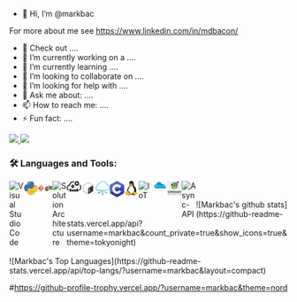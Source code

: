 - 👋 Hi, I’m @markbac

For more about me see https://www.linkedin.com/in/mdbacon/


- 📑 Check out ....
- 🔭 I’m currently working on a ....
- 🌱 I’m currently learning ....
- 👯 I’m looking to collaborate on ....
- 🤔 I’m looking for help with ....
- 💬 Ask me about: ....
- 📫 How to reach me: ....
- ⚡ Fun fact: ....

<p>
  <a href="https://twitter.com/streakymdb">
    <img src="https://img.shields.io/twitter/follow/streakymdb?label=Twitter&logo=twitter&style=for-the-badge" />
  </a>
  <a href="https://www.linkedin.com/in/mdbacon/">
    <img src="https://img.shields.io/badge/-LinkedIn-blue?style=for-the-badge&logo=linkedin" />
  </a>
</p>

### 🛠 Languages and Tools:
<img align="left" alt="Visual Studio Code" width="26px" src="https://raw.githubusercontent.com/markbac/markbac/main//visual-studio-code/visual-studio-code.png" />
<img align="left" alt="Python" width="26px" src="https://raw.githubusercontent.com/markbac/markbac/main/python.png" />
<img align="left" alt="Git" width="26px" src="https://raw.githubusercontent.com/markbac/markbac/main/git.png" />
<img align="left" alt="Solution Architecture" width="26px" src="https://raw.githubusercontent.com/markbac/markbac/main/SA.jiff" />
<img align="left" alt="SaaS Architecture" width="26px" src="https://raw.githubusercontent.com/markbac/markbac/main/Saas-arch.png" />
<img align="left" alt="Bash" width="26px" src="https://raw.githubusercontent.com/markbac/markbac/main/bash.png" />
<img align="left" alt="Cloud Architecture" width="26px" src="https://raw.githubusercontent.com/markbac/markbac/main/cloud-arch.png" />
<img align="left" alt="C" width="26px" src="https://raw.githubusercontent.com/markbac/markbac/main/c.png" />
<img align="left" alt="Linux" width="26px" src="https://raw.githubusercontent.com/markbac/markbac/main/linux.png" />
<img align="left" alt="IoT" width="26px" src="https://raw.githubusercontent.com/markbac/markbac/main/iot.png" />
<img align="left" alt="REST" width="26px" src="https://raw.githubusercontent.com/markbac/markbac/main/REST.png" />
<img align="left" alt="OpenAPI" width="26px" src="https://raw.githubusercontent.com/markbac/markbac/main/open-api.png" />
<img align="left" alt="Async-API" width="26px" src="https://raw.githubusercontent.com/markbac/markbac/main/asyncapi.png" />


</br>
</br>
![Markbac's github stats](https://github-readme-stats.vercel.app/api?username=markbac&count_private=true&show_icons=true&theme=tokyonight)
</br>
</br>
![Markbac's Top Languages](https://github-readme-stats.vercel.app/api/top-langs/?username=markbac&layout=compact)


#https://github-profile-trophy.vercel.app/?username=markbac&theme=nord
